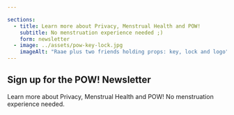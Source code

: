 ```yaml
---

sections:
  - title: Learn more about Privacy, Menstrual Health and POW!
    subtitle: No menstruation experience needed ;)
    form: newsletter
  - image: ../assets/pow-key-lock.jpg
    imageAlt: "Raae plus two friends holding props: key, lock and logo"
---
```


## Sign up for the POW! Newsletter

Learn more about Privacy, Menstrual Health and POW! No menstruation experience needed.

